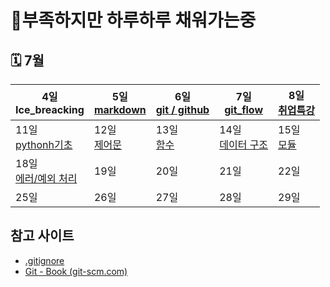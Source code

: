 # 🔋부족하지만 하루하루 채워가는중

## 🗓 7월

| 4일<br>Ice_breacking | 5일<br>[markdown](./0705/) | 6일<br>[git / github](./0706/) | 7일<br>[git_flow](./0707/) | 8일<br>[취업특강](./0708/) |
| ---------------------- | ----------------------------------- | ----------------------------------------- | --------------------------------------- | --------- |
| 11일<br/>[pythonh기초](./0711/) | 12일<br/>[제어문](./0712/)    | 13일<br/>[함수](./0713/)               | 14일<br/>[데이터 구조](./0714/)          | 15일<br/>[모듈](./0715/) |
| 18일<br/>[에러/예외 처리](./0718/) | 19일<br/>                           | 20일<br/>                                 | 21일<br/>                               | 22일<br/> |
| 25일<br/>              | 26일<br/>                           | 27일<br/>                                 | 28일<br/>                               | 29일<br/> |



## 참고 사이트

- [.gitignore](https://gitignore.io)
- [Git - Book (git-scm.com)](https://git-scm.com/book/ko/v2)

